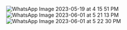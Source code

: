 ![WhatsApp Image 2023-05-19 at 4 15 51 PM](https://github.com/breyshaMC/pagina_paypal/assets/125292091/6c2f42c0-050e-40f3-9a80-e4f52681f46e)
![WhatsApp Image 2023-06-01 at 5 21 13 PM](https://github.com/breyshaMC/pagina_paypal/assets/125292091/5b13e026-cdb3-46d3-a845-bdbc2f9705cd)
![WhatsApp Image 2023-06-01 at 5 22 30 PM](https://github.com/breyshaMC/pagina_paypal/assets/125292091/68b92e55-f0ef-4594-905b-8733b39e81af)
